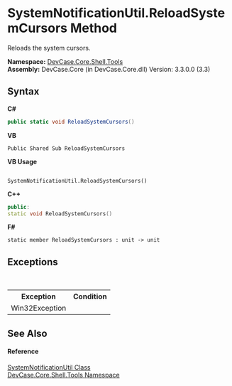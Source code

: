 # SystemNotificationUtil.ReloadSystemCursors Method 
 

Reloads the system cursors.

**Namespace:**&nbsp;<a href="N_DevCase_Core_Shell_Tools">DevCase.Core.Shell.Tools</a><br />**Assembly:**&nbsp;DevCase.Core (in DevCase.Core.dll) Version: 3.3.0.0 (3.3)

## Syntax

**C#**<br />
``` C#
public static void ReloadSystemCursors()
```

**VB**<br />
``` VB
Public Shared Sub ReloadSystemCursors
```

**VB Usage**<br />
``` VB Usage

SystemNotificationUtil.ReloadSystemCursors()
```

**C++**<br />
``` C++
public:
static void ReloadSystemCursors()
```

**F#**<br />
``` F#
static member ReloadSystemCursors : unit -> unit 

```


## Exceptions
&nbsp;<table><tr><th>Exception</th><th>Condition</th></tr><tr><td>Win32Exception</td><td /></tr></table>

## See Also


#### Reference
<a href="T_DevCase_Core_Shell_Tools_SystemNotificationUtil">SystemNotificationUtil Class</a><br /><a href="N_DevCase_Core_Shell_Tools">DevCase.Core.Shell.Tools Namespace</a><br />